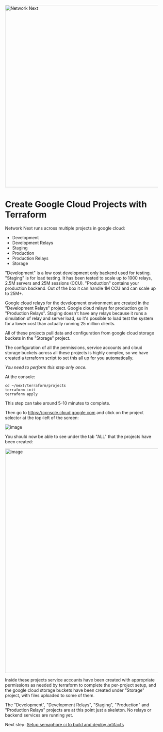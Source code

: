 <img src="https://static.wixstatic.com/media/799fd4_0512b6edaeea4017a35613b4c0e9fc0b~mv2.jpg/v1/fill/w_1200,h_140,al_c,q_80,usm_0.66_1.00_0.01/networknext_logo_colour_black_RGB_tightc.jpg" alt="Network Next" width="600"/>

<br>

# Create Google Cloud Projects with Terraform

Network Next runs across multiple projects in google cloud:

* Development
* Development Relays
* Staging
* Production
* Production Relays
* Storage

"Development" is a low cost development only backend used for testing. "Staging" is for load testing. It has been tested to scale up to 1000 relays, 2.5M servers and 25M sessions (CCU). "Production" contains your production backend. Out of the box it can handle 1M CCU and can scale up to 25M+.

Google cloud relays for the development environment are created in the "Development Relays" project. Google cloud relays for production go in "Production Relays". Staging doesn't have any relays because it runs a simulation of relay and server load, so it's possible to load test the system for a lower cost than actually running 25 million clients.

All of these projects pull data and configuration from google cloud storage buckets in the "Storage" project. 

The configuration of all the permissions, service accounts and cloud storage buckets across all these projects is highly complex, so we have created a terraform script to set this all up for you automatically.

_You need to perform this step only once._

At the console:

```console
cd ~/next/terraform/projects
terraform init
terraform apply
```

This step can take around 5-10 minutes to complete.

Then go to https://console.cloud.google.com and click on the project selector at the top-left of the screen:

![image](https://github.com/networknext/next/assets/696656/0ecc1ac6-f315-4348-95cc-63ee8669d25b)

You should now be able to see under the tab "ALL" that the projects have been created:

<img width="739" alt="image" src="https://github.com/networknext/next/assets/696656/888f0cd6-6d77-4372-b7ab-a2345d81bbeb">

Inside these projects service accounts have been created with appropriate permissions as needed by terraform to complete the per-project setup, and the google cloud storage buckets have been created under "Storage" project, with files uploaded to some of them.

The "Development", "Development Relays", "Staging", "Production" and "Production Relays" projects are at this point just a skeleton. No relays or backend services are running yet.

Next step: [Setup semaphore ci to build and deploy artifacts](setup_semaphore_ci_to_build_and_deploy_artifacts.md)

